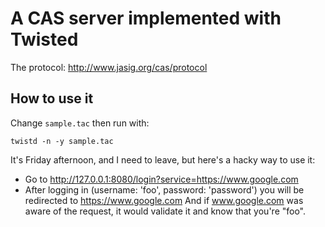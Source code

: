 # A CAS server implemented with Twisted #

The protocol: http://www.jasig.org/cas/protocol


## How to use it ##

Change `sample.tac` then run with:

    twistd -n -y sample.tac

It's Friday afternoon, and I need to leave, but here's a hacky way to use it:

 - Go to http://127.0.0.1:8080/login?service=https://www.google.com
 - After logging in (username: 'foo', password: 'password') you will be
   redirected to https://www.google.com  And if www.google.com was aware
   of the request, it would validate it and know that you're "foo".